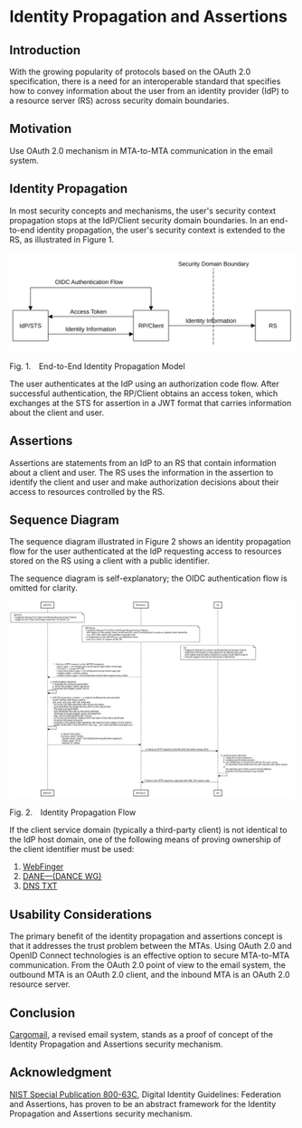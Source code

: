 <!-- @import "style.less" -->

# Identity Propagation and Assertions

## Introduction

With the growing popularity of protocols based on the OAuth 2.0 specification, there is a need for an interoperable standard that specifies how to convey information about the user from an identity provider (IdP) to a resource server (RS) across security domain boundaries.

## Motivation

Use OAuth 2.0 mechanism in MTA-to-MTA communication in the email system.

## Identity Propagation

In most security concepts and mechanisms, the user's security context propagation stops at the IdP/Client security domain boundaries. In an end-to-end identity propagation, the user's security context is extended to the RS, as illustrated in Figure&nbsp;1.

![Model](./images/identity_propagation_model.svg)

<p class="figure">
Fig.&nbsp;1.&emsp;End-to-End Identity Propagation Model
</p>

The user authenticates at the IdP using an authorization code flow. After successful authentication, the RP/Client obtains an access token, which exchanges at the STS for assertion in a JWT format that carries information about the client and user.

## Assertions

Assertions are statements from an IdP to an RS that contain information about a client and user. The RS uses the information in the assertion to identify the client and user and make authorization decisions about their access to resources controlled by the RS.

## Sequence Diagram

The sequence diagram illustrated in Figure&nbsp;2 shows an identity propagation flow for the user authenticated at the IdP requesting access to resources stored on the RS using a client with a public identifier.

The sequence diagram is self-explanatory; the OIDC authentication flow is omitted for clarity.

<div class="diagram">
    <img src=./images/identity_propagation_flow.svg alt="Sequence Diagram">
</div>

<p class="figure">
Fig.&nbsp;2.&emsp;Identity Propagation Flow
</p>

If the client service domain (typically a third-party client) is not identical to the IdP host domain, one of the following means of proving ownership of the client identifier must be used:

1. [WebFinger](https://github.com/federizer/identity-propagation-and-assertions/blob/main/images/identity_propagation_flow_webfinger.svg)
2. [DANE—(DANCE WG)](https://github.com/federizer/identity-propagation-and-assertions/blob/main/images/identity_propagation_flow_dane.svg)
3. [DNS TXT](https://github.com/federizer/identity-propagation-and-assertions/blob/main/images/identity_propagation_flow_dns_txt.svg)

## Usability Considerations

The primary benefit of the identity propagation and assertions concept is that it addresses the trust problem between the MTAs. Using OAuth 2.0 and OpenID Connect technologies is an effective option to secure MTA-to-MTA communication. From the OAuth 2.0 point of view to the email system, the outbound MTA is an OAuth 2.0 client, and the inbound MTA is an OAuth 2.0 resource server.

## Conclusion

[Cargomail](https://github.com/federizer/cargomail), a revised email system, stands as a proof of concept of the Identity Propagation and Assertions security mechanism.

## Acknowledgment

[NIST Special Publication 800-63C](https://pages.nist.gov/800-63-3/sp800-63c.html), Digital Identity Guidelines: Federation and Assertions, has proven to be an abstract framework for the Identity Propagation and Assertions security mechanism.